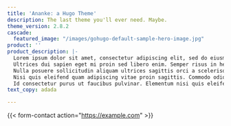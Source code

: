 ```yaml
---
title: 'Ananke: a Hugo Theme'
description: The last theme you'll ever need. Maybe.
theme_version: 2.8.2
cascade:
  featured_image: "/images/gohugo-default-sample-hero-image.jpg"
product: ''
product_description: |-
  Lorem ipsum dolor sit amet, consectetur adipiscing elit, sed do eiusmod tempor incididunt ut labore et dolore magna aliqua. Adipiscing tristique risus nec feugiat in. Sagittis nisl rhoncus mattis rhoncus urna neque viverra. A erat nam at lectus. Sit amet dictum sit amet justo donec enim diam vulputate. Vulputate mi sit amet mauris commodo quis. Elit ut aliquam purus sit amet luctus venenatis lectus. Urna duis convallis convallis tellus id interdum velit laoreet. Ullamcorper sit amet risus nullam eget. Imperdiet sed euismod nisi porta lorem mollis aliquam ut porttitor. Varius duis at consectetur lorem donec massa sapien. Hendrerit gravida rutrum quisque non tellus orci ac auctor augue. Morbi quis commodo odio aenean sed. Porttitor rhoncus dolor purus non. Felis imperdiet proin fermentum leo vel. Tempus quam pellentesque nec nam aliquam.
  Ultrices dui sapien eget mi proin sed libero enim. Semper risus in hendrerit gravida. Cum sociis natoque penatibus et magnis dis parturient montes nascetur. Ullamcorper eget nulla facilisi etiam. Nunc scelerisque viverra mauris in aliquam sem. Tortor dignissim convallis aenean et tortor at risus. Risus ultricies tristique nulla aliquet. Vivamus arcu felis bibendum ut tristique et egestas quis ipsum. Aliquet nibh praesent tristique magna sit amet purus. Urna et pharetra pharetra massa massa ultricies mi. Etiam non quam lacus suspendisse faucibus interdum. Orci porta non pulvinar neque laoreet suspendisse. Eu volutpat odio facilisis mauris sit amet massa vitae. Euismod lacinia at quis risus sed vulputate odio. Duis ut diam quam nulla. Massa id neque aliquam vestibulum morbi blandit cursus risus.
  Nulla posuere sollicitudin aliquam ultrices sagittis orci a scelerisque purus. Ac placerat vestibulum lectus mauris ultrices eros in cursus turpis. Integer quis auctor elit sed. Est ante in nibh mauris cursus mattis. Condimentum id venenatis a condimentum vitae. Parturient montes nascetur ridiculus mus mauris vitae ultricies leo. Nec ullamcorper sit amet risus nullam. Duis at tellus at urna condimentum mattis pellentesque. Neque laoreet suspendisse interdum consectetur libero id faucibus nisl. Bibendum at varius vel pharetra vel turpis nunc. Hendrerit gravida rutrum quisque non tellus. Ut sem nulla pharetra diam sit amet nisl suscipit. Sagittis vitae et leo duis ut diam quam nulla porttitor. Augue eget arcu dictum varius duis at. Urna cursus eget nunc scelerisque. Et malesuada fames ac turpis egestas maecenas pharetra.
  Nisi quis eleifend quam adipiscing vitae proin sagittis. Commodo odio aenean sed adipiscing diam. Nunc lobortis mattis aliquam faucibus. Pellentesque massa placerat duis ultricies lacus. Ligula ullamcorper malesuada proin libero nunc consequat. Nisi vitae suscipit tellus mauris a diam maecenas sed enim. Gravida in fermentum et sollicitudin ac. Commodo ullamcorper a lacus vestibulum sed arcu non odio. Interdum consectetur libero id faucibus nisl. Pharetra convallis posuere morbi leo. Neque convallis a cras semper auctor neque. At in tellus integer feugiat scelerisque varius. Habitant morbi tristique senectus et netus et malesuada fames. Lobortis elementum nibh tellus molestie nunc. Facilisis gravida neque convallis a cras semper auctor neque.
  Id consectetur purus ut faucibus pulvinar. Elementum nisi quis eleifend quam adipiscing vitae proin. Nisl rhoncus mattis rhoncus urna neque viverra justo. Aliquam eleifend mi in nulla posuere. Risus commodo viverra maecenas accumsan lacus vel facilisis. Pellentesque dignissim enim sit amet venenatis. Arcu cursus vitae congue mauris rhoncus aenean vel elit scelerisque. Tincidunt tortor aliquam nulla facilisi cras fermentum. Turpis egestas integer eget aliquet nibh. Amet tellus cras adipiscing enim eu turpis egestas pretium aenean. Sit amet nisl purus in. Venenatis tellus in metus vulputate eu scelerisque felis. Consectetur purus ut faucibus pulvinar. Ipsum dolor sit amet consectetur adipiscing elit pellentesque habitant morbi. A cras semper auctor neque vitae tempus. Facilisis magna etiam tempor orci. Pretium fusce id velit ut tortor pretium viverra suspendisse potenti. Pharetra massa massa ultricies mi quis hendrerit. Dui id ornare arcu odio. text_copy: Welcome to my blog with some of my work in progress. I've been working on this book idea. You can read some of the chapters below.
text_copy: adada

---
```

{{< form-contact action="https://example.com" >}}